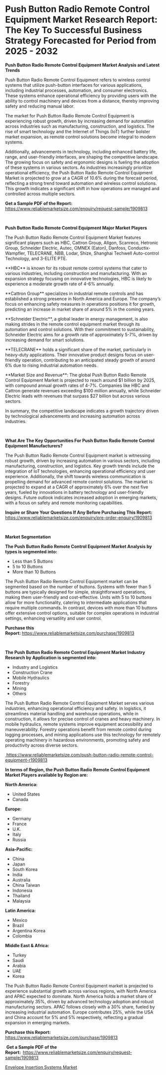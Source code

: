 <p><h1>Push Button Radio Remote Control Equipment Market Research Report: The Key To Successful Business Strategy Forecasted for Period from 2025 - 2032</h1></p><p><strong>Push Button Radio Remote Control Equipment Market Analysis and Latest Trends</strong></p>
<p><p>Push Button Radio Remote Control Equipment refers to wireless control systems that utilize push-button interfaces for various applications, including industrial processes, automation, and consumer electronics. These systems enhance operational efficiency by providing users with the ability to control machinery and devices from a distance, thereby improving safety and reducing manual labor.</p><p>The market for Push Button Radio Remote Control Equipment is experiencing robust growth, driven by increasing demand for automation across industries such as manufacturing, construction, and logistics. The rise of smart technology and the Internet of Things (IoT) further bolster market expansion, as remote control solutions become integral to modern systems.</p><p>Additionally, advancements in technology, including enhanced battery life, range, and user-friendly interfaces, are shaping the competitive landscape. The growing focus on safety and ergonomic designs is fueling the adoption of these systems in various sectors. As industries increasingly prioritize operational efficiency, the Push Button Radio Remote Control Equipment Market is projected to grow at a CAGR of 10.6% during the forecast period, reflecting a strong trend toward automation and wireless control solutions. This growth indicates a significant shift in how operations are managed and controlled across multiple sectors.</p></p>
<p><strong>Get a Sample PDF of the Report:&nbsp;</strong> <a href="https://www.reliablemarketsize.com/enquiry/request-sample/1909813?utm_campaign=2463&utm_medium=2&utm_source=Github&utm_content=ia&utm_term=01032025&utm_id=push-button-radio-remote-control-equipment">https://www.reliablemarketsize.com/enquiry/request-sample/1909813</a></p>
<p>&nbsp;</p>
<p><strong>Push Button Radio Remote Control Equipment Major Market Players</strong></p>
<p><p>The Push Button Radio Remote Control Equipment Market features significant players such as HBC, Cattron Group, Allgon, Scanreco, Hetronic Group, Schneider Electric, Autec, OMNEX (Eaton), Danfoss, Conductix-Wampfler, TELECRANE, NBB, Lodar, Shize, Shanghai Techwell Auto-control Technology, and 3-ELITE PTE. </p><p>**HBC** is known for its robust remote control systems that cater to various industries, including construction and manufacturing. With an expansion strategy focusing on innovative technologies, HBC is likely to experience a moderate growth rate of 4-6% annually.</p><p>**Cattron Group** specializes in industrial remote controls and has established a strong presence in North America and Europe. The company’s focus on enhancing safety measures in operations positions it for growth, predicting an increase in market share of around 5% in the coming years.</p><p>**Schneider Electric**, a global leader in energy management, is also making strides in the remote control equipment market through its automation and control solutions. With their commitment to sustainability, Schneider Electric aims for a growth rate of approximately 5-7%, driven by increasing demand for smart solutions.</p><p>**TELECRANE** holds a significant share of the market, particularly in heavy-duty applications. Their innovative product designs focus on user-friendly operation, contributing to an anticipated steady growth of around 6% due to rising industrial automation needs.</p><p>**Market Size and Revenue**: The global Push Button Radio Remote Control Equipment Market is projected to reach around $1 billion by 2025, with compound annual growth rates of 4-7%. Companies like HBC and Cattron generate revenues exceeding $100 million annually, while Schneider Electric leads with revenues that surpass $27 billion but across various sectors.</p><p>In summary, the competitive landscape indicates a growth trajectory driven by technological advancements and increasing automation across industries.</p></p>
<p>&nbsp;</p>
<p><strong>What Are The Key Opportunities For Push Button Radio Remote Control Equipment Manufacturers?</strong></p>
<p><p>The Push Button Radio Remote Control Equipment market is witnessing robust growth, driven by increasing automation in various sectors, including manufacturing, construction, and logistics. Key growth trends include the integration of IoT technologies, enhancing operational efficiency and user experience. Additionally, the shift towards wireless communication is propelling demand for advanced remote control solutions. The market is projected to expand at a CAGR of approximately 6% over the next five years, fueled by innovations in battery technology and user-friendly designs. Future outlook indicates increased adoption in emerging markets, with a focus on safety and remote monitoring capabilities.</p></p>
<p><strong>Inquire or Share Your Questions If Any Before Purchasing This Report:</strong> <a href="https://www.reliablemarketsize.com/enquiry/pre-order-enquiry/1909813?utm_campaign=2463&utm_medium=2&utm_source=Github&utm_content=ia&utm_term=01032025&utm_id=push-button-radio-remote-control-equipment">https://www.reliablemarketsize.com/enquiry/pre-order-enquiry/1909813</a></p>
<p>&nbsp;</p>
<p><strong>Market Segmentation</strong></p>
<p><strong>The Push Button Radio Remote Control Equipment Market Analysis by types is segmented into:</strong></p>
<p><ul><li>Less than 5 Buttons</li><li>5 to 10 Buttons</li><li>More than 10 Buttons</li></ul></p>
<p><p>The Push Button Radio Remote Control Equipment market can be segmented based on the number of buttons. Systems with fewer than 5 buttons are typically designed for simple, straightforward operations, making them user-friendly and cost-effective. Units with 5 to 10 buttons allow for more functionality, catering to intermediate applications that require multiple commands. In contrast, devices with more than 10 buttons offer extensive control options, suitable for complex operations in industrial settings, enhancing versatility and user control.</p></p>
<p><strong>Purchase this Report:&nbsp;</strong><a href="https://www.reliablemarketsize.com/purchase/1909813?utm_campaign=2463&utm_medium=2&utm_source=Github&utm_content=ia&utm_term=01032025&utm_id=push-button-radio-remote-control-equipment">https://www.reliablemarketsize.com/purchase/1909813</a></p>
<p>&nbsp;</p>
<p><strong>The Push Button Radio Remote Control Equipment Market Industry Research by Application is segmented into:</strong></p>
<p><ul><li>Industry and Logistics</li><li>Construction Crane</li><li>Mobile Hydraulics</li><li>Forestry</li><li>Mining</li><li>Others</li></ul></p>
<p><p>The Push Button Radio Remote Control Equipment Market serves various industries, enhancing operational efficiency and safety. In logistics, it streamlines material handling and warehouse operations, while in construction, it allows for precise control of cranes and heavy machinery. In mobile hydraulics, remote systems improve equipment accessibility and maneuverability. Forestry operations benefit from remote control during logging processes, and mining applications use this technology for remotely operating machinery in hazardous environments, promoting safety and productivity across diverse sectors.</p></p>
<p><a href="https://www.reliablemarketsize.com/push-button-radio-remote-control-equipment-r1909813?utm_campaign=2463&utm_medium=2&utm_source=Github&utm_content=ia&utm_term=01032025&utm_id=push-button-radio-remote-control-equipment">&nbsp;https://www.reliablemarketsize.com/push-button-radio-remote-control-equipment-r1909813</a></p>
<p><strong>In terms of Region, the Push Button Radio Remote Control Equipment Market Players available by Region are:</strong></p>
<p>
    <p> <strong> North America: </strong>
        <ul>
            <li>United States</li>
            <li>Canada</li>
        </ul>
        </p> 
    <p> <strong> Europe: </strong>
        <ul>
            <li>Germany</li>
            <li>France</li>
            <li>U.K.</li>
            <li>Italy</li>
            <li>Russia</li>
        </ul>
        </p> 
    <p> <strong> Asia-Pacific: </strong>
        <ul>
            <li>China</li>
            <li>Japan</li>
            <li>South Korea</li>
            <li>India</li>
            <li>Australia</li>
            <li>China Taiwan</li>
            <li>Indonesia</li>
            <li>Thailand</li>
            <li>Malaysia</li>
        </ul>
        </p> 
    <p> <strong> Latin America: </strong>
        <ul>
            <li>Mexico</li>
            <li>Brazil</li>
            <li>Argentina Korea</li>
            <li>Colombia</li>
        </ul>
        </p> 
    <p> <strong> Middle East & Africa: </strong>
        <ul>
            <li>Turkey</li>
            <li>Saudi</li>
            <li>Arabia</li>
            <li>UAE</li>
            <li>Korea</li>
        </ul>
    </p>
    </p>
<p><p>The Push Button Radio Remote Control Equipment market is projected to experience substantial growth across various regions, with North America and APAC expected to dominate. North America holds a market share of approximately 35%, driven by advanced technology adoption and robust manufacturing sectors. APAC follows closely with a 30% share, fueled by increasing industrial automation. Europe contributes 25%, while the USA and China account for 5% and 5% respectively, reflecting a gradual expansion in emerging markets.</p></p>
<p><strong>Purchase this Report: </strong><a href="https://www.reliablemarketsize.com/purchase/1909813?utm_campaign=2463&utm_medium=2&utm_source=Github&utm_content=ia&utm_term=01032025&utm_id=push-button-radio-remote-control-equipment">https://www.reliablemarketsize.com/purchase/1909813</a></p>
<p>&nbsp;<strong>Get a Sample PDF of the Report:&nbsp;&nbsp;</strong><a href="https://www.reliablemarketsize.com/enquiry/request-sample/1909813?utm_campaign=2463&utm_medium=2&utm_source=Github&utm_content=ia&utm_term=01032025&utm_id=push-button-radio-remote-control-equipment">https://www.reliablemarketsize.com/enquiry/request-sample/1909813</a></p>
<p><strong></strong></p>
<p><p><a href="https://github.com/pearlinewhite4692/Market-Research-Report-List-1/blob/main/envelope-insertion-systems-market.md?utm_campaign=2463&utm_medium=2&utm_source=Github&utm_content=ia&utm_term=01032025&utm_id=push-button-radio-remote-control-equipment">Envelope Insertion Systems Market</a></p></p>